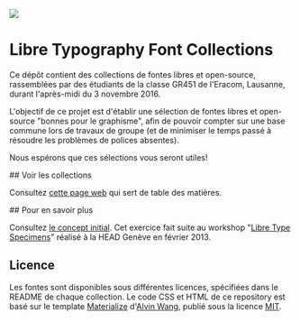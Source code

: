 ![](readme-banner.jpg)

# Libre Typography Font Collections

Ce dépôt contient des collections de fontes libres et open-source, rassemblées par des étudiants de la classe GR451 de l'Eracom, Lausanne, durant l'après-midi du 3 novembre 2016.

L'objectif de ce projet est d'établir une sélection de fontes libres et open-source "bonnes pour le graphisme", afin de pouvoir compter sur une base commune lors de travaux de groupe (et de minimiser le temps passé à résoudre les problèmes de polices absentes).

Nous espérons que ces sélections vous seront utiles!

## Voir les collections

Consultez [cette page web](index.html) qui sert de table des matières.

## Pour en savoir plus

Consultez [le concept initial](CONCEPT.md). Cet exercice fait suite au workshop "[Libre Type Specimens](https://ms-studio.net/workshops/libre-type-specimens/)" réalisé à la HEAD Genève en février 2013.

## Licence

Les fontes sont disponibles sous différentes licences, spécifiées dans le README de chaque collection. Le code CSS et HTML de ce repository est basé sur le template [Materialize](https://github.com/Dogfalo/materialize) d'[Alvin Wang](https://github.com/Dogfalo), publié sous la licence [MIT](https://github.com/Dogfalo/materialize/blob/master/LICENSE).
